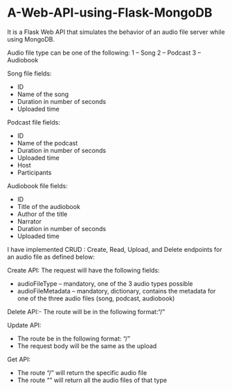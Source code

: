 # A-Web-API-using-Flask-MongoDB

It is a Flask Web API that simulates the behavior of an audio file 
server while using MongoDB.

Audio file type can be one of the following:
1 – Song
2 – Podcast
3 – Audiobook

Song file fields:
- ID
- Name of the song 
- Duration in number of seconds 
- Uploaded time

Podcast file fields:
- ID 
- Name of the podcast
- Duration in number of seconds 
- Uploaded time
- Host 
- Participants

Audiobook file fields:
- ID
- Title of the audiobook 
- Author of the title 
- Narrator 
- Duration in number of seconds 
- Uploaded time 

I have implemented CRUD : Create, Read, Upload, and Delete endpoints for an audio file as defined 
below:

Create API:
The request will have the following fields:
- audioFileType – mandatory, one of the 3 audio types possible
- audioFileMetadata – mandatory, dictionary, contains the metadata for one of the three audio files (song, podcast, audiobook)

Delete API:- 
The route will be in the following format:“<audioFileType>/<audioFileID>”

Update API:
- The route be in the following format: “<audioFileType>/<audioFileID>”
- The request body will be the same as the upload

Get API:
- The route “<audioFileType>/<audioFileID>” will return the specific audio file
- The route “<audioFileType>” will return all the audio files of that type
